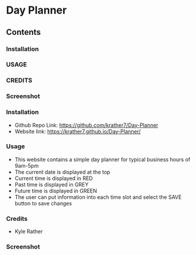 # Day Planner
## Contents
### Installation
### USAGE
### CREDITS
### Screenshot
### Installation
* Github Repo Link: https://github.com/krather7/Day-Planner
* Website link: https://krather7.github.io/Day-Planner/
### Usage
* This website contains a simple day planner for typical business hours of 9am-5pm
* The current date is displayed at the top
* Current time is displayed in RED
* Past time is displayed in GREY
* Future time is displayed in GREEN
* The user can put information into each time slot and select the SAVE button to save changes
### Credits
* Kyle Rather
### Screenshot
